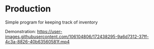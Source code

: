 # Production
Simple program for keeping track of inventory<br>

Demonstration:
https://user-images.githubusercontent.com/106104806/172438295-9a6d7312-37ff-4c3a-8826-40b63560581f.mp4
